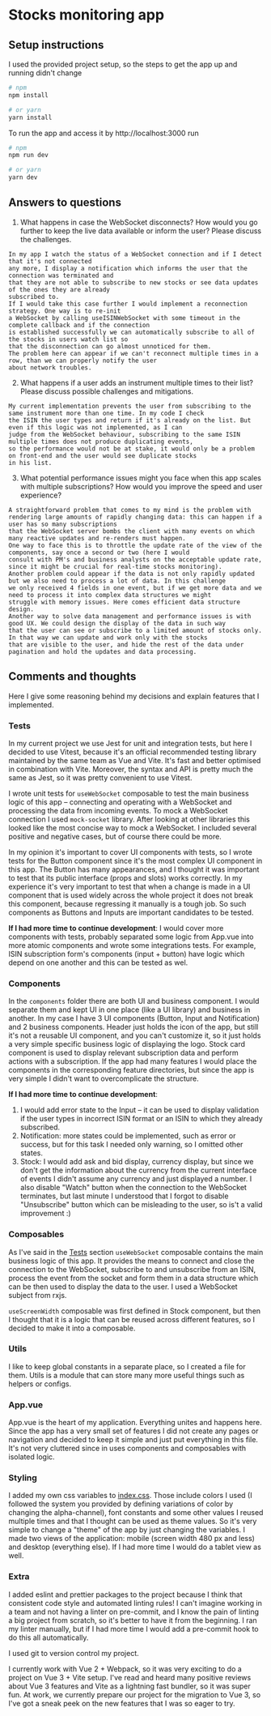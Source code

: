 # Stocks monitoring app

## Setup instructions

I used the provided project setup, so the steps to get the app up and running didn't change

```bash
# npm
npm install

# or yarn
yarn install
```

To run the app and access it by http://localhost:3000 run

```bash
# npm
npm run dev

# or yarn
yarn dev
```

## Answers to questions

1. What happens in case the WebSocket disconnects? How would you go further to keep
   the live data available or inform the user? Please discuss the challenges.

```text
In my app I watch the status of a WebSocket connection and if I detect that it's not connected
any more, I display a notification which informs the user that the connection was terminated and
that they are not able to subscribe to new stocks or see data updates of the ones they are already
subscribed to.
If I would take this case further I would implement a reconnection strategy. One way is to re-init
a WebSocket by calling useISINWebSocket with some timeout in the complete callback and if the connection
is established successfully we can automatically subscribe to all of the stocks in users watch list so
that the disconnection can go almost unnoticed for them.
The problem here can appear if we can't reconnect multiple times in a row, than we can properly notify the user
about network troubles.
```

2. What happens if a user adds an instrument multiple times to their list? Please discuss possible challenges and mitigations.

```text
My current implementation prevents the user from subscribing to the same instrument more than one time. In my code I check
the ISIN the user types and return if it's already on the list. But even if this logic was not implemented, as I can
judge from the WebSocket behaviour, subscribing to the same ISIN multiple times does not produce duplicating events,
so the performance would not be at stake, it would only be a problem on front-end and the user would see duplicate stocks
in his list.
```

3. What potential performance issues might you face when this app scales with multiple subscriptions?
   How would you improve the speed and user experience?

```text
A straightforward problem that comes to my mind is the problem with rendering large amounts of rapidly changing data: this can happen if a user has so many subscriptions
that the WebSocket server bombs the client with many events on which many reactive updates and re-renders must happen.
One way to face this is to throttle the update rate of the view of the components, say once a second or two (here I would
consult with PM's and business analysts on the acceptable update rate, since it might be crucial for real-time stocks monitoring).
Another problem could appear if the data is not only rapidly updated but we also need to process a lot of data. In this challenge
we only received 4 fields in one event, but if we get more data and we need to process it into complex data structures we might
struggle with memory issues. Here comes efficient data structure design.
Another way to solve data management and performance issues is with good UX. We could design the display of the data in such way
that the user can see or subscribe to a limited amount of stocks only. In that way we can update and work only with the stocks
that are visible to the user, and hide the rest of the data under pagination and hold the updates and data processing.
```

## Comments and thoughts

Here I give some reasoning behind my decisions and explain features that I implemented.

### Tests

In my current project we use Jest for unit and integration tests, but here I decided to use Vitest, because
it's an official recommended testing library maintained by the same team as Vue and Vite. It's fast and better optimised
in combination with Vite. Moreover, the syntax and API is pretty much the same as Jest, so it was pretty convenient to use
Vitest.

I wrote unit tests for `useWebSocket` composable to test the main business logic of this app – connecting and operating with
a WebSocket and processing the data from incoming events. To mock a WebSocket connection I used `mock-socket` library.
After looking at other libraries this looked like the most concise way to mock a WebSocket. I included several positive
and negative cases, but of course there could be more.

In my opinion it's important to cover UI components with tests, so I wrote tests for the Button component since it's the
most complex UI component in this app. The Button has many appearances, and I thought it was important to test that its
public interface (props and slots) works correctly. In my experience it's very important to test that when a change is
made in a UI component that is used widely across the whole project it does not break this component, because regressing
it manually is a tough job. So such components as Buttons and Inputs are important candidates to be tested.

**If I had more time to continue development**: I would cover more components with tests, probably separated some logic from
App.vue into more atomic components and wrote some integrations tests. For example, ISIN subscription form's components
(input + button) have logic which depend on one another and this can be tested as wel.

### Components

In the `components` folder there are both UI and business component. I would separate them and kept UI in one place
(like a UI library) and business in another. In my case I have 3 UI components (Button, Input and Notification) and 2
business components. Header just holds the icon of the app, but still it's not a reusable UI component, and you can't
customize it, so it just holds a very simple specific business logic of displaying the logo. Stock card component is
used to display relevant subscription data and perform actions with a subscription. If the app had many features I would
place the components in the corresponding feature directories, but since the app is very simple I didn't want to
overcomplicate the structure.

**If I had more time to continue development**:

1. I would add error state to the Input – it can be used to display validation if the user types in incorrect ISIN format
   or an ISIN to which they already subscribed.
2. Notification: more states could be implemented, such as error or success, but for this task I needed only warning,
   so I omitted other states.
3. Stock: I would add ask and bid display, currency display, but since we don't get the information about the currency
   from the current interface of events I didn't assume any currency and just displayed a number. I also disable "Watch"
   button when the connection to the WebSocket terminates, but last minute I understood that I forgot to disable "Unsubscribe"
   button which can be misleading to the user, so is't a valid improvement :)

### Composables

As I've said in the [Tests](#tests) section `useWebSocket` composable contains the main business logic of this app.
It provides the means to connect and close the connection to the WebSocket, subscribe to and unsubscribe from an ISIN,
process the event from the socket and form them in a data structure which can be then used to display the data to the user.
I used a WebSocket subject from rxjs.

`useScreenWidth` composable was first defined in Stock component, but then I thought that it is a logic that
can be reused across different features, so I decided to make it into a composable.

### Utils

I like to keep global constants in a separate place, so I created a file for them. Utils is a module that can store
many more useful things such as helpers or configs.

### App.vue

App.vue is the heart of my application. Everything unites and happens here. Since the app has a very small set of
features I did not create any pages or navigation and decided to keep it simple and just put everything in this file.
It's not very cluttered since in uses components and composables with isolated logic.

### Styling

I added my own css variables to [index.css](./src/index.css). Those include colors I used (I followed the system
you provided by defining variations of color by changing the alpha-channel), font constants and some other values
I reused multiple times and that I thought can be used as theme values. So it's very simple to change a "theme" of the app
by just changing the variables. I made two views of the application: mobile (screen width 480 px and less) and desktop
(everything else). If I had more time I would do a tablet view as well.

### Extra

I added eslint and prettier packages to the project because I think that consistent code style and automated linting
rules! I can't imagine working in a team and not having a linter on pre-commit, and I know the pain of linting a
big project from scratch, so it's better to have it from the beginning. I ran my linter manually, but if I had more time
I would add a pre-commit hook to do this all automatically.

I used git to version control my project.

I currently work with Vue 2 + Webpack, so it was very exciting to do a project on Vue 3 + Vite setup. I've read and
heard many positive reviews about Vue 3 features and Vite as a lightning fast bundler, so it was super fun. At work, we
currently prepare our project for the migration to Vue 3, so I've got a sneak peek on the new features that I was so eager
to try.
